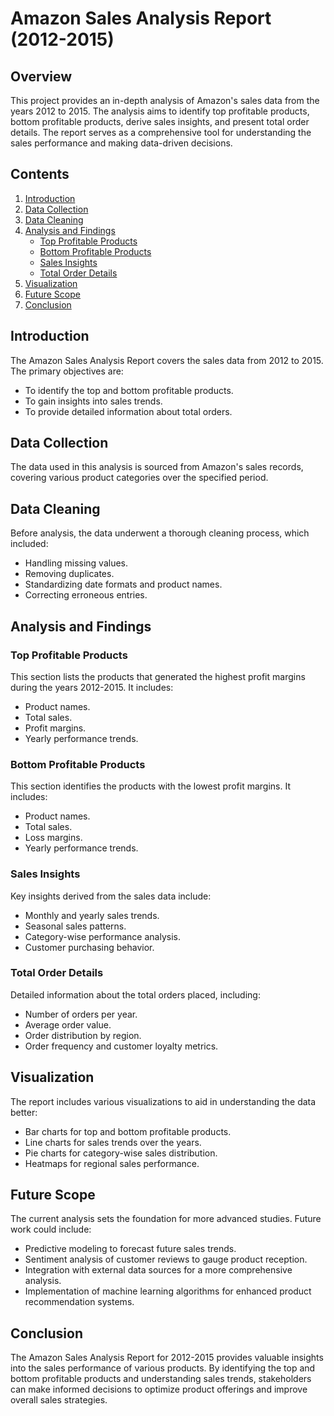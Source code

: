 # Amazon Sales Analysis Report (2012-2015)

## Overview

This project provides an in-depth analysis of Amazon's sales data from the years 2012 to 2015. The analysis aims to identify top profitable products, bottom profitable products, derive sales insights, and present total order details. The report serves as a comprehensive tool for understanding the sales performance and making data-driven decisions.

## Contents

1. [Introduction](#introduction)
2. [Data Collection](#data-collection)
3. [Data Cleaning](#data-cleaning)
4. [Analysis and Findings](#analysis-and-findings)
   - [Top Profitable Products](#top-profitable-products)
   - [Bottom Profitable Products](#bottom-profitable-products)
   - [Sales Insights](#sales-insights)
   - [Total Order Details](#total-order-details)
5. [Visualization](#visualization)
6. [Future Scope](#future-scope)
7. [Conclusion](#conclusion)


## Introduction

The Amazon Sales Analysis Report covers the sales data from 2012 to 2015. The primary objectives are:
- To identify the top and bottom profitable products.
- To gain insights into sales trends.
- To provide detailed information about total orders.

## Data Collection

The data used in this analysis is sourced from Amazon's sales records, covering various product categories over the specified period.

## Data Cleaning

Before analysis, the data underwent a thorough cleaning process, which included:
- Handling missing values.
- Removing duplicates.
- Standardizing date formats and product names.
- Correcting erroneous entries.

## Analysis and Findings

### Top Profitable Products

This section lists the products that generated the highest profit margins during the years 2012-2015. It includes:
- Product names.
- Total sales.
- Profit margins.
- Yearly performance trends.

### Bottom Profitable Products

This section identifies the products with the lowest profit margins. It includes:
- Product names.
- Total sales.
- Loss margins.
- Yearly performance trends.

### Sales Insights

Key insights derived from the sales data include:
- Monthly and yearly sales trends.
- Seasonal sales patterns.
- Category-wise performance analysis.
- Customer purchasing behavior.

### Total Order Details

Detailed information about the total orders placed, including:
- Number of orders per year.
- Average order value.
- Order distribution by region.
- Order frequency and customer loyalty metrics.

## Visualization

The report includes various visualizations to aid in understanding the data better:
- Bar charts for top and bottom profitable products.
- Line charts for sales trends over the years.
- Pie charts for category-wise sales distribution.
- Heatmaps for regional sales performance.

## Future Scope

The current analysis sets the foundation for more advanced studies. Future work could include:
- Predictive modeling to forecast future sales trends.
- Sentiment analysis of customer reviews to gauge product reception.
- Integration with external data sources for a more comprehensive analysis.
- Implementation of machine learning algorithms for enhanced product recommendation systems.

## Conclusion

The Amazon Sales Analysis Report for 2012-2015 provides valuable insights into the sales performance of various products. By identifying the top and bottom profitable products and understanding sales trends, stakeholders can make informed decisions to optimize product offerings and improve overall sales strategies.
